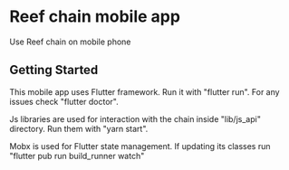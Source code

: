 # Reef chain mobile app

Use Reef chain on mobile phone

## Getting Started
This mobile app uses Flutter framework. Run it with "flutter run". For any issues check "flutter doctor".

Js libraries are used for interaction with the chain inside "lib/js_api" directory. Run them with "yarn start".

Mobx is used for Flutter state management. If updating its classes run "flutter pub run build_runner watch"


